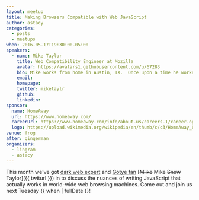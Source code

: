 ```yaml
---
layout: meetup
title: Making Browsers Compatible with Web JavaScript
author: astacy
categories:
  - posts
  - meetups
when: 2016-05-17T19:30:00-05:00
speakers:
  - name: Mike Taylor
    title: Web Compatibility Engineer at Mozilla
    avatar: https://avatars1.githubusercontent.com/u/67283
    bio: Mike works from home in Austin, TX.  Once upon a time he worked at Opera Software as a Web Opener, whatever that means.
    email:
    homepage:
    twitter: miketaylr
    github:
    linkedin:
sponsor:
  name: HomeAway
  url: https://www.homeaway.com/
  careerUrl: https://www.homeaway.com/info/about-us/careers-1/career-opportunities
  logo: https://upload.wikimedia.org/wikipedia/en/thumb/c/c3/HomeAway_Logo.svg/250px-HomeAway_Logo.svg.png
venue: frog
after: gingerman
organizers:
  - lingram
  - astacy
---
```


This month we've got [dark web expert](https://miketaylr.com/posts/2016/04/string-prototype-contains-use-your-own-judgement.html) and [Gotye fan](https://miketaylr.com/posts/2016/02/dispatching-magical-webkit-prefixed-events.html) [<strike>Miike</strike> Mike <strike>Snow</strike> Taylor]({{ twiturl }}) in to discuss the nuances of writing JavaScript that actually works in world-wide web browsing machines. Come out and join us next Tuesday {{ when | fullDate }}!
